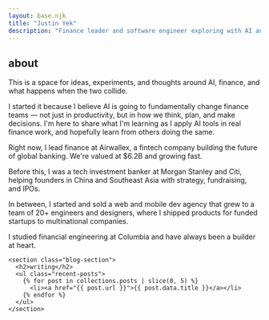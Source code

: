 ```yaml
---
layout: base.njk
title: "Justin Yek"
description: "Finance leader and software engineer exploring with AI and finance"
---
```


<div class="home-content">
    <section class="about-section">
      <h2>about</h2>
      <div class="about-content">
        <p>
          This is a space for ideas, experiments, and thoughts around AI, finance, and what happens when the two collide.
        </p>
        <p>
          I started it because I believe AI is going to fundamentally change finance teams — not just in productivity, but in how we think, plan, and make decisions. I'm here to share what I'm learning as I apply AI tools in real finance work, and hopefully learn from others doing the same.
        </p>
        <p>
          Right now, I lead finance at Airwallex, a fintech company building the future of global banking. We're valued at $6.2B and growing fast.
        </p>
        <p>
          Before this, I was a tech investment banker at Morgan Stanley and Citi, helping founders in China and Southeast Asia with strategy, fundraising, and IPOs. 
        </p>
        <p>
          In between, I started and sold a web and mobile dev agency that grew to a team of 20+ engineers and designers, where I shipped products for funded startups to multinational companies.
        </p>
        <p>
          I studied financial engineering at Columbia and have always been a builder at heart.
        </p>
      </div>
    </section>

    <section class="blog-section">
      <h2>writing</h2>
      <ul class="recent-posts">
        {% for post in collections.posts | slice(0, 5) %}
          <li><a href="{{ post.url }}">{{ post.data.title }}</a></li>
        {% endfor %}
      </ul>
    </section>
  </div>
</div>
